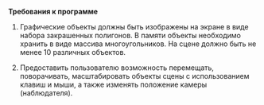**Требования к программе**

1. Графические объекты должны быть изображены на экране в виде набора закрашенных полигонов. В памяти объекты необходимо хранить в виде массива многоугольников. На сцене должно быть не менее 10 различных объектов.

2. Предоставить пользователю возможность перемещать, поворачивать, масштабировать объекты сцены с использованием клавиш и мыши, а также изменять положение камеры (наблюдателя).

